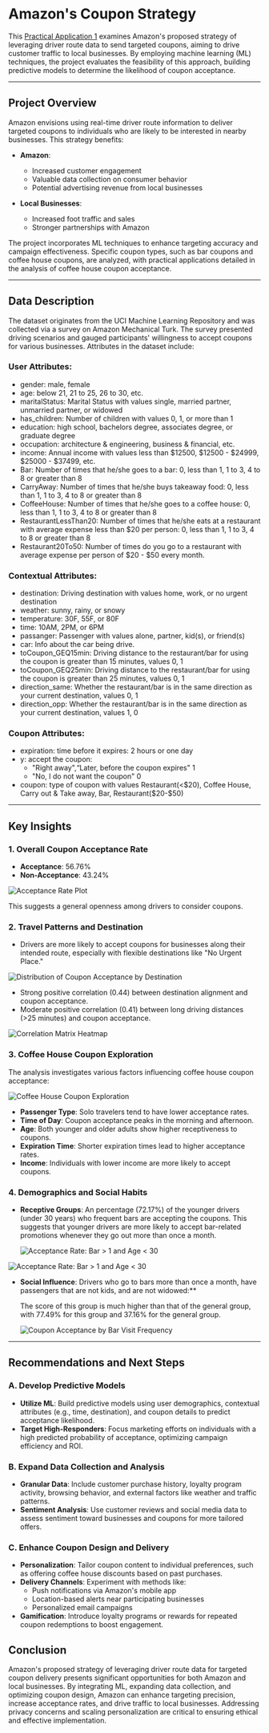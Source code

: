 # Amazon's Coupon Strategy

This [Practical Application 1](Practical%20Application%201.ipynb) examines Amazon's proposed strategy of leveraging driver route data to send targeted coupons, aiming to drive customer traffic to local businesses. By employing machine learning (ML) techniques, the project evaluates the feasibility of this approach, building predictive models to determine the likelihood of coupon acceptance.

---

## Project Overview

Amazon envisions using real-time driver route information to deliver targeted coupons to individuals who are likely to be interested in nearby businesses. This strategy benefits:

- **Amazon**:
  - Increased customer engagement
  - Valuable data collection on consumer behavior
  - Potential advertising revenue from local businesses

- **Local Businesses**:
  - Increased foot traffic and sales
  - Stronger partnerships with Amazon

The project incorporates ML techniques to enhance targeting accuracy and campaign effectiveness. Specific coupon types, such as bar coupons and coffee house coupons, are analyzed, with practical applications detailed in the analysis of coffee house coupon acceptance.

---

## Data Description

The dataset originates from the UCI Machine Learning Repository and was collected via a survey on Amazon Mechanical Turk. The survey presented driving scenarios and gauged participants' willingness to accept coupons for various businesses. Attributes in the dataset include:

### User Attributes:
  -  gender: male, female
  -  age: below 21, 21 to 25, 26 to 30, etc.
  -  maritalStatus: Marital Status with values single, married partner, unmarried partner, or widowed
  -  has_children: Number of children with values 0, 1, or more than 1
  -  education: high school, bachelors degree, associates degree, or graduate degree
  -  occupation: architecture & engineering, business & financial, etc.
  -  income: Annual income with values less than \$12500, \$12500 - \$24999, \$25000 - \$37499, etc.
  -  Bar: Number of times that he/she goes to a bar: 0, less than 1, 1 to 3, 4 to 8 or greater than 8
  -  CarryAway: Number of times that he/she buys takeaway food: 0, less than 1, 1 to 3, 4 to 8 or greater
  than 8
  -  CoffeeHouse: Number of times that he/she goes to a coffee house: 0, less than 1, 1 to 3, 4 to 8 or
  greater than 8
  -  RestaurantLessThan20: Number of times that he/she eats at a restaurant with average expense less than \$20 per
  person: 0, less than 1, 1 to 3, 4 to 8 or greater than 8
  - Restaurant20To50: Number of times do you go to a restaurant with average expense per person of \$20 - \$50 every month.


### Contextual Attributes:
  - destination: Driving destination with values home, work, or no urgent destination
  - weather: sunny, rainy, or snowy
  - temperature: 30F, 55F, or 80F
  - time: 10AM, 2PM, or 6PM
  - passanger: Passenger with values alone, partner, kid(s), or friend(s)
  - car: Info about the car being drive.
  - toCoupon_GEQ15min: Driving distance to the restaurant/bar for using the coupon is greater than 15 minutes, values 0, 1
  - toCoupon_GEQ25min: Driving distance to the restaurant/bar for using the coupon is greater than 25 minutes, values 0, 1
  - direction_same: Whether the restaurant/bar is in the same direction as your current destination, values 0, 1
  - direction_opp: Whether the restaurant/bar is in the same direction as your current destination, values 1, 0


### Coupon Attributes:
  - expiration: time before it expires: 2 hours or one day
  - y: accept the coupon:
    - "Right away",“Later, before the coupon expires" 1
    - "No, I do not want the coupon" 0
  - coupon: type of coupon with values Restaurant(<\$20), Coffee House, Carry out & Take away, Bar, Restaurant(\$20-\$50)

---

## Key Insights

### 1. **Overall Coupon Acceptance Rate**
- **Acceptance**: 56.76%
- **Non-Acceptance**: 43.24%

![Acceptance Rate Plot](images/coupon_acceptance_rate.png)

This suggests a general openness among drivers to consider coupons.

### 2. **Travel Patterns and Destination**
- Drivers are more likely to accept coupons for businesses along their intended route, especially with flexible destinations like "No Urgent Place."

![Distribution of Coupon Acceptance by Destination](images/destination.png)

- Strong positive correlation (0.44) between destination alignment and coupon acceptance.
- Moderate positive correlation (0.41) between long driving distances (>25 minutes) and coupon acceptance.

![Correlation Matrix Heatmap](images/correlation.png)


### 3. **Coffee House Coupon Exploration**

The analysis investigates various factors influencing coffee house coupon acceptance:

![Coffee House Coupon Exploration](images/coffee_house_coupon_exploration.png)

- **Passenger Type**: Solo travelers tend to have lower acceptance rates.
- **Time of Day**: Coupon acceptance peaks in the morning and afternoon.
- **Age**: Both younger and older adults show higher receptiveness to coupons.
- **Expiration Time**: Shorter expiration times lead to higher acceptance rates.
- **Income**: Individuals with lower income are more likely to accept coupons.

### 4. **Demographics and Social Habits**
- **Receptive Groups**: An percentage (72.17%) of the younger drivers (under 30 years) who frequent bars are accepting the coupons. This suggests that younger drivers are more likely to accept bar-related promotions whenever they go out more than once a month.

   ![Acceptance Rate: Bar > 1 and Age < 30](images/bar__1_and_age__30.png)

 ![Acceptance Rate: Bar > 1 and Age < 30](images/bar__1_and_age__30.png)
- **Social Influence**: Drivers who go to bars more than once a month, have passengers that are not kids, and are not widowed:**

   The score of this group is much higher than that of the general group, with 77.49% for this group and 37.16% for the general group.

   ![Coupon Acceptance by Bar Visit Frequency](images/bar__1_time_no_kids_not_widowed.png)

---

## Recommendations and Next Steps

### A. **Develop Predictive Models**
- **Utilize ML**: Build predictive models using user demographics, contextual attributes (e.g., time, destination), and coupon details to predict acceptance likelihood.
- **Target High-Responders**: Focus marketing efforts on individuals with a high predicted probability of acceptance, optimizing campaign efficiency and ROI.

### B. **Expand Data Collection and Analysis**
- **Granular Data**: Include customer purchase history, loyalty program activity, browsing behavior, and external factors like weather and traffic patterns.
- **Sentiment Analysis**: Use customer reviews and social media data to assess sentiment toward businesses and coupons for more tailored offers.

### C. **Enhance Coupon Design and Delivery**
- **Personalization**: Tailor coupon content to individual preferences, such as offering coffee house discounts based on past purchases.
- **Delivery Channels**: Experiment with methods like:
  - Push notifications via Amazon's mobile app
  - Location-based alerts near participating businesses
  - Personalized email campaigns
- **Gamification**: Introduce loyalty programs or rewards for repeated coupon redemptions to boost engagement.

## Conclusion

Amazon's proposed strategy of leveraging driver route data for targeted coupon delivery presents significant opportunities for both Amazon and local businesses. By integrating ML, expanding data collection, and optimizing coupon design, Amazon can enhance targeting precision, increase acceptance rates, and drive traffic to local businesses. Addressing privacy concerns and scaling personalization are critical to ensuring ethical and effective implementation.

